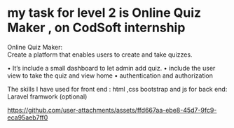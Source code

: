 # my task for level 2 is Online Quiz Maker , on CodSoft internship 

Online Quiz Maker:
<br>
Create a platform that enables users to create and take quizzes. 

• It’s include a small dashboard to let admin add quiz.
• include the user view to take the quiz and view home 
• authentication and authorization

The skills I have used
for front end : html ,css bootstrap and js
for back end: Laravel framwork (optional)


https://github.com/user-attachments/assets/ffd667aa-ebe8-45d7-9fc9-eca95aeb7ff0


